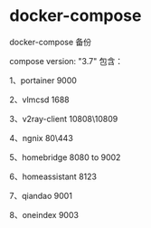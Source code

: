 # docker-compose
docker-compose 备份

compose version: "3.7"
包含：

1、portainer 9000

2、vlmcsd 1688

3、v2ray-client 10808\10809

4、ngnix 80\443

5、homebridge 8080 to 9002

6、homeassistant 8123

7、qiandao 9001

8、oneindex 9003

